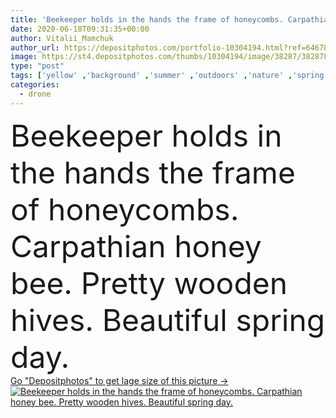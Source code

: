 ```yaml
---
title: 'Beekeeper holds in the hands the frame of honeycombs. Carpathian honey bee. Pretty wooden hives. Beautiful spring day.'
date: 2020-06-18T09:31:35+00:00
author: Vitalii_Mamchuk
author_url: https://depositphotos.com/portfolio-10304194.html?ref=64678756
image: https://st4.depositphotos.com/thumbs/10304194/image/38287/382878986/api_thumb_450.jpg?forcejpeg=true
type: "post"
tags: ['yellow' ,'background' ,'summer' ,'outdoors' ,'nature' ,'spring' ,'outdoor' ,'hobby' ,'pollen' ,'honey' ,'nutrition' ,'wildlife' ,'landscape' ,'house' ,'insect' ,'cell' ,'beeswax' ,'comb' ,'bee' ,'pollination' ,'ecosystem' ,'wings' ,'honeycomb' ,'propolis' ,'apiary' ,'nectar' ,'reproduction' ,'honeyed' ,'colony' ,'glucose' ,'hexagonal' ,'swarm' ,'larvae' ,'brood' ,'beehive' ,'hive' ,'honeybee' ,'beekeeping' ,'drone' ,'beekeeper' ,'apiarist' ,'apiculture' ,'old man' ,'honey bee' ,'natural medicine' ,'bee wax' ,'organic honey' ,'honey farm' ,'landscape bees' ,'beekeeper profession' ]
categories: 
  - drone
---
```

<div aling="center">
            <font size="60"> Beekeeper holds in the hands the frame of honeycombs. Carpathian honey bee. Pretty wooden hives. Beautiful spring day.</font>   
</div>
<div>
    <a href='https://st4.depositphotos.com/thumbs/10304194/image/38287/382878986/api_thumb_450.jpg?forcejpeg=true?ref=64678756' target=_blank > Go "Depositphotos" to get lage size of this picture ->
        <img href='https://st4.depositphotos.com/thumbs/10304194/image/38287/382878986/api_thumb_450.jpg?forcejpeg=true?ref=64678756' src='https://st4.depositphotos.com/10304194/38287/i/950/depositphotos_382878986-stock-photo-beekeeper-holds-hands-frame-honeycombs.jpg?forcejpeg=true' alt='Beekeeper holds in the hands the frame of honeycombs. Carpathian honey bee. Pretty wooden hives. Beautiful spring day.' >
    </a>
</div>

